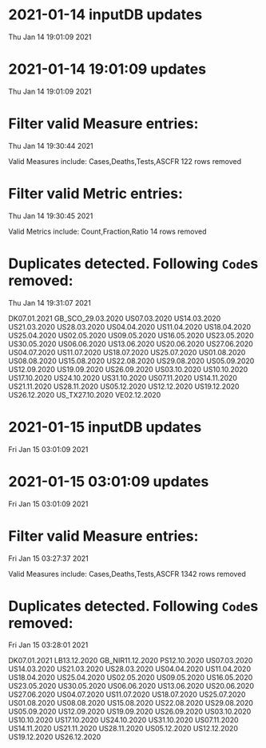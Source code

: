 
# 2021-01-14 inputDB updates 
 Thu Jan 14 19:01:09 2021 


# 2021-01-14 19:01:09 updates 
 Thu Jan 14 19:01:09 2021 


# Filter valid Measure entries: 
 Thu Jan 14 19:30:44 2021 

Valid Measures include: Cases,Deaths,Tests,ASCFR
 122 rows removed
# Filter valid Metric entries: 
 Thu Jan 14 19:30:45 2021 

Valid Metrics include: Count,Fraction,Ratio
 14 rows removed
# Duplicates detected. Following `Code`s removed: 
 Thu Jan 14 19:31:07 2021 

DK07.01.2021
GB_SCO_29.03.2020
US07.03.2020
US14.03.2020
US21.03.2020
US28.03.2020
US04.04.2020
US11.04.2020
US18.04.2020
US25.04.2020
US02.05.2020
US09.05.2020
US16.05.2020
US23.05.2020
US30.05.2020
US06.06.2020
US13.06.2020
US20.06.2020
US27.06.2020
US04.07.2020
US11.07.2020
US18.07.2020
US25.07.2020
US01.08.2020
US08.08.2020
US15.08.2020
US22.08.2020
US29.08.2020
US05.09.2020
US12.09.2020
US19.09.2020
US26.09.2020
US03.10.2020
US10.10.2020
US17.10.2020
US24.10.2020
US31.10.2020
US07.11.2020
US14.11.2020
US21.11.2020
US28.11.2020
US05.12.2020
US12.12.2020
US19.12.2020
US26.12.2020
US_TX27.10.2020
VE02.12.2020
# 2021-01-15 inputDB updates 
 Fri Jan 15 03:01:09 2021 


# 2021-01-15 03:01:09 updates 
 Fri Jan 15 03:01:09 2021 


# Filter valid Measure entries: 
 Fri Jan 15 03:27:37 2021 

Valid Measures include: Cases,Deaths,Tests,ASCFR
 1342 rows removed
# Duplicates detected. Following `Code`s removed: 
 Fri Jan 15 03:28:01 2021 

DK07.01.2021
LB13.12.2020
GB_NIR11.12.2020
PS12.10.2020
US07.03.2020
US14.03.2020
US21.03.2020
US28.03.2020
US04.04.2020
US11.04.2020
US18.04.2020
US25.04.2020
US02.05.2020
US09.05.2020
US16.05.2020
US23.05.2020
US30.05.2020
US06.06.2020
US13.06.2020
US20.06.2020
US27.06.2020
US04.07.2020
US11.07.2020
US18.07.2020
US25.07.2020
US01.08.2020
US08.08.2020
US15.08.2020
US22.08.2020
US29.08.2020
US05.09.2020
US12.09.2020
US19.09.2020
US26.09.2020
US03.10.2020
US10.10.2020
US17.10.2020
US24.10.2020
US31.10.2020
US07.11.2020
US14.11.2020
US21.11.2020
US28.11.2020
US05.12.2020
US12.12.2020
US19.12.2020
US26.12.2020
